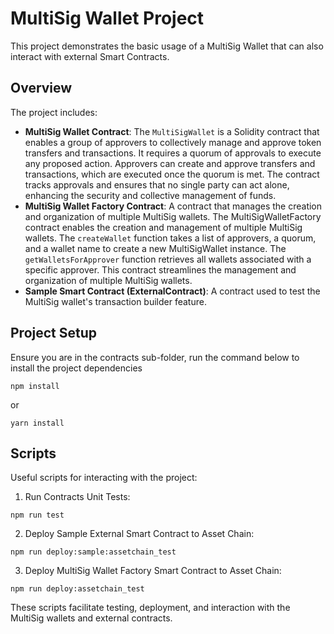 # MultiSig Wallet Project

This project demonstrates the basic usage of a MultiSig Wallet that can also interact with external Smart Contracts.

## Overview

The project includes:

- **MultiSig Wallet Contract**:
  The `MultiSigWallet` is a Solidity contract that enables a group of approvers to collectively manage and approve token transfers and transactions. It requires a quorum of approvals to execute any proposed action. Approvers can create and approve transfers and transactions, which are executed once the quorum is met. The contract tracks approvals and ensures that no single party can act alone, enhancing the security and collective management of funds.
- **MultiSig Wallet Factory Contract**:
  A contract that manages the creation and organization of multiple MultiSig wallets.
  The MultiSigWalletFactory contract enables the creation and management of multiple MultiSig wallets. The `createWallet` function takes a list of approvers, a quorum, and a wallet name to create a new MultiSigWallet instance. The `getWalletsForApprover` function retrieves all wallets associated with a specific approver. This contract streamlines the management and organization of multiple MultiSig wallets.
- **Sample Smart Contract (ExternalContract)**: A contract used to test the MultiSig wallet's transaction builder feature.

## Project Setup

Ensure you are in the contracts sub-folder, run the command below to install the project dependencies

```shell
npm install
```

or

```shell
yarn install
```

## Scripts

Useful scripts for interacting with the project:

1. Run Contracts Unit Tests:

```shell
npm run test
```

2. Deploy Sample External Smart Contract to Asset Chain:

```shell
npm run deploy:sample:assetchain_test
```

3. Deploy MultiSig Wallet Factory Smart Contract to Asset Chain:

```shell
npm run deploy:assetchain_test
```
These scripts facilitate testing, deployment, and interaction with the MultiSig wallets and external contracts.
